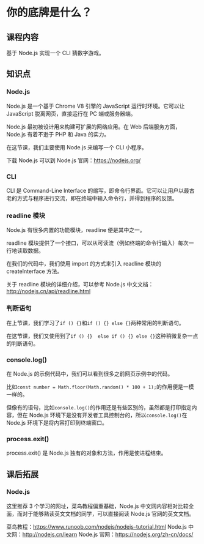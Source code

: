 # 你的底牌是什么？

## 课程内容

基于 Node.js 实现一个 CLI 猜数字游戏。

## 知识点

### Node.js

Node.js 是一个基于 Chrome V8 引擎的 JavaScript 运行时环境。它可以让 JavaScript 脱离网页，直接运行在 PC 端或服务器端。

Node.js 最初被设计用来构建可扩展的网络应用。在 Web 后端服务方面，Node.js 有着不逊于 PHP 和 Java 的实力。

在这节课，我们主要使用 Node.js 来编写一个 CLI 小程序。

下载 Node.js 可以到 Node.js 官网：https://nodejs.org/

### CLI

CLI 是 Command-Line Interface 的缩写，即命令行界面。它可以让用户以最古老的方式与程序进行交流，即在终端中输入命令行，并得到程序的反馈。

### readline 模块

Node.js 有很多内置的功能模块，readline 便是其中之一。

readline 模块提供了一个接口，可以从可读流（例如终端的命令行输入）每次一行地读取数据。

在我们的代码中，我们使用 import 的方式来引入 readline 模块的 createInterface 方法。

关于 readline 模块的详细介绍，可以参考 Node.js 中文文档：http://nodejs.cn/api/readline.html

### 判断语句

在上节课，我们学习了`if () {}`和`if () {} else {}`两种常用的判断语句。

在这节课，我们又使用到了`if () {}  else if () {} else {}`这种稍微复杂一点的判断语句。

### console.log()

在 Node.js 的示例代码中，我们可以看到很多之前网页示例中的代码。

比如`const number = Math.floor(Math.random() * 100 + 1);`的作用便是一模一样的。

但像有的语句，比如`console.log()`的作用还是有些区别的，虽然都是打印指定内容，但在 Node.js 环境下是没有开发者工具控制台的，所以`console.log()`在 Node.js 环境下是将内容打印到终端窗口。

### process.exit()

process.exit() 是 Node.js 独有的对象和方法，作用是使进程结束。

## 课后拓展

### Node.js

这里推荐 3 个学习的网址，菜鸟教程偏重基础，Node.js 中文网内容相对比较全面，而对于能够熟读英文文档的同学，可以直接阅读 Node.js 官网的英文文档。

菜鸟教程：https://www.runoob.com/nodejs/nodejs-tutorial.html
Node.js 中文网：http://nodejs.cn/learn
Node.js 官网：https://nodejs.org/zh-cn/docs/
